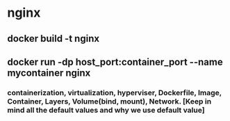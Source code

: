 # nginx

## docker build -t nginx

## docker run -dp host_port:container_port --name mycontainer nginx


### containerization, virtualization, hyperviser, Dockerfile, Image, Container, Layers, Volume(bind, mount), Network. [Keep in mind all the default values and why we use default value]
